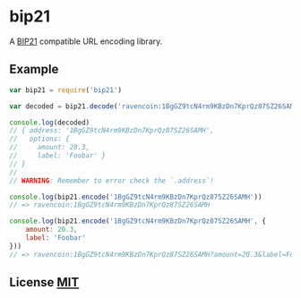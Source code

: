 # bip21

A [BIP21](https://github.com/bitcoin/bips/blob/master/bip-0021.mediawiki) compatible URL encoding library.


## Example

``` javascript
var bip21 = require('bip21')

var decoded = bip21.decode('ravencoin:1BgGZ9tcN4rm9KBzDn7KprQz87SZ26SAMH?amount=20.3&label=Foobar')

console.log(decoded)
// { address: '1BgGZ9tcN4rm9KBzDn7KprQz87SZ26SAMH',
//   options: {
//     amount: 20.3,
//     label: 'Foobar' }
// }
//
// WARNING: Remember to error check the `.address`!

console.log(bip21.encode('1BgGZ9tcN4rm9KBzDn7KprQz87SZ26SAMH'))
// => ravencoin:1BgGZ9tcN4rm9KBzDn7KprQz87SZ26SAMH

console.log(bip21.encode('1BgGZ9tcN4rm9KBzDn7KprQz87SZ26SAMH', {
	amount: 20.3,
	label: 'Foobar'
}))
// => ravencoin:1BgGZ9tcN4rm9KBzDn7KprQz87SZ26SAMH?amount=20.3&label=Foobar
```


## License [MIT](LICENSE)
